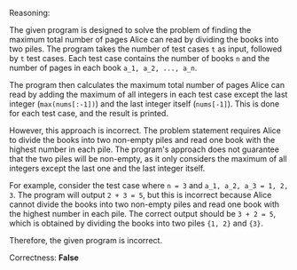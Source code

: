 Reasoning:

The given program is designed to solve the problem of finding the maximum total number of pages Alice can read by dividing the books into two piles. The program takes the number of test cases `t` as input, followed by `t` test cases. Each test case contains the number of books `n` and the number of pages in each book `a_1, a_2, ..., a_n`.

The program then calculates the maximum total number of pages Alice can read by adding the maximum of all integers in each test case except the last integer (`max(nums[:-1])`) and the last integer itself (`nums[-1]`). This is done for each test case, and the result is printed.

However, this approach is incorrect. The problem statement requires Alice to divide the books into two non-empty piles and read one book with the highest number in each pile. The program's approach does not guarantee that the two piles will be non-empty, as it only considers the maximum of all integers except the last one and the last integer itself.

For example, consider the test case where `n = 3` and `a_1, a_2, a_3 = 1, 2, 3`. The program will output `2 + 3 = 5`, but this is incorrect because Alice cannot divide the books into two non-empty piles and read one book with the highest number in each pile. The correct output should be `3 + 2 = 5`, which is obtained by dividing the books into two piles `{1, 2}` and `{3}`.

Therefore, the given program is incorrect.

Correctness: **False**